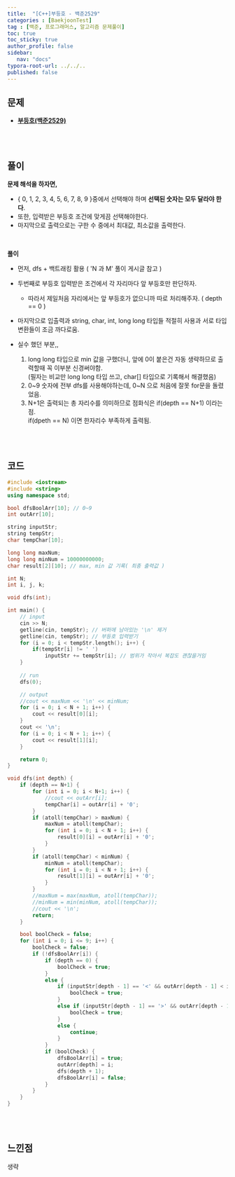 ```yaml
---
title:  "[C++]부등호 - 백준2529"
categories : [BaekjoonTest]
tag : [백준, 프로그래머스, 알고리즘 문제풀이]
toc: true
toc_sticky: true
author_profile: false
sidebar:
   nav: "docs"
typora-root-url: ../../..
published: false
---
```




## 문제

* **[부등호(백준2529)](https://www.acmicpc.net/problem/2529)**

<br><br>

## 풀이

**문제 해석을 하자면,**

* { 0, 1, 2, 3, 4, 5, 6, 7, 8, 9 }중에서 선택해야 하며 **선택된 숫자는 모두 달라야 한다**. 
* 또한, 입력받은 부등호 조건에 맞게끔 선택해야한다.
* 마지막으로 출력으로는 구한 수 중에서 최대값, 최소값을 출력한다.

<br>

**풀이**

* 먼저, dfs + 백트래킹 활용 ( 'N 과 M' 풀이 게시글 참고 )
* 두번째로 부등호 입력받은 조건에서 각 자리마다 앞 부등호만 판단하자.
  * 따라서 제일처음 자리에서는 앞 부등호가 없으니까 따로 처리해주자. ( depth == 0 )
* 마지막으로 입출력과 string, char, int, long long 타입들 적절히 사용과 서로 타입변환들이 조금 까다로움.

* 실수 했던 부분,,
  1. long long 타입으로 min 값을 구했더니, 앞에 0이 붙은건 자동 생략하므로 출력할때 꼭 이부분 신경써야함.   
     (필자는 비교만 long long 타입 쓰고, char[] 타입으로 기록해서 해결했음)
  2. 0~9 숫자에 전부 dfs를 사용해야하는데, 0~N 으로 처음에 잘못 for문을 돌렸었음.
  3. N+1은 출력되는 총 자리수를 의미하므로 점화식은 if(depth == N+1) 이라는 점.   
     if(dpeth == N) 이면 한자리수 부족하게 출력됨.

<br><br>

## 코드

```c++
#include <iostream>
#include <string>
using namespace std;

bool dfsBoolArr[10]; // 0~9
int outArr[10];

string inputStr;
string tempStr;
char tempChar[10];

long long maxNum;
long long minNum = 10000000000;
char result[2][10]; // max, min 값 기록( 최종 출력값 )

int N;
int i, j, k;

void dfs(int);

int main() {
	// input
	cin >> N;
	getline(cin, tempStr); // 버퍼에 남아있는 '\n' 제거
	getline(cin, tempStr); // 부등호 입력받기
	for (i = 0; i < tempStr.length(); i++) {
		if(tempStr[i] != ' ')
			inputStr += tempStr[i]; // 범위가 작아서 복잡도 괜찮을거임
	}
	
	// run
	dfs(0);

	// output
	//cout << maxNum << '\n' << minNum;
	for (i = 0; i < N + 1; i++) {
		cout << result[0][i];
	}
	cout << '\n';
	for (i = 0; i < N + 1; i++) {
		cout << result[1][i];
	}

	return 0;
}

void dfs(int depth) {
	if (depth == N+1) {
		for (int i = 0; i < N+1; i++) {
			//cout << outArr[i];
			tempChar[i] = outArr[i] + '0';
		}
		if (atoll(tempChar) > maxNum) {
			maxNum = atoll(tempChar);
			for (int i = 0; i < N + 1; i++) {
				result[0][i] = outArr[i] + '0';
			}
		}
		if (atoll(tempChar) < minNum) {
			minNum = atoll(tempChar);
			for (int i = 0; i < N + 1; i++) {
				result[1][i] = outArr[i] + '0';
			}
		}
		//maxNum = max(maxNum, atoll(tempChar));
		//minNum = min(minNum, atoll(tempChar));
		//cout << '\n';
		return;
	}

	bool boolCheck = false;
	for (int i = 0; i <= 9; i++) {
		boolCheck = false;
		if (!dfsBoolArr[i]) {
			if (depth == 0) { 
				boolCheck = true;
			}
			else {
				if (inputStr[depth - 1] == '<' && outArr[depth - 1] < i) {
					boolCheck = true;
				}
				else if (inputStr[depth - 1] == '>' && outArr[depth - 1] > i) {
					boolCheck = true;
				}
				else {
					continue;
				}
			}
			if (boolCheck) {
				dfsBoolArr[i] = true;
				outArr[depth] = i;
				dfs(depth + 1);
				dfsBoolArr[i] = false;
			}
		}
	}
}
```

<br><br>

## 느낀점

생략
